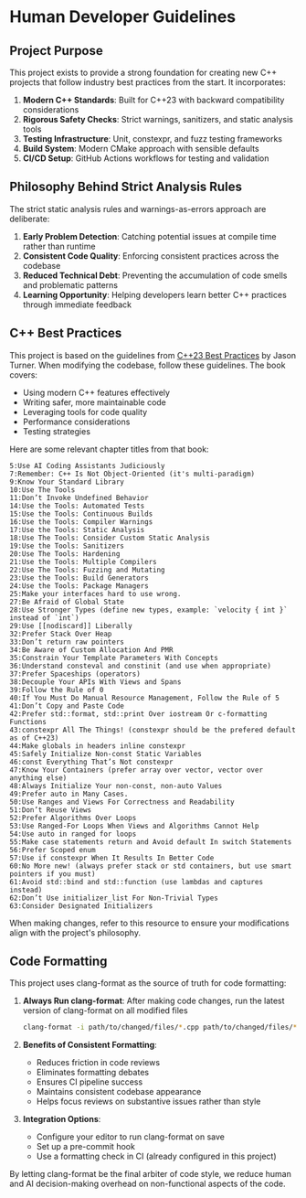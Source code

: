 # Human Developer Guidelines

## Project Purpose

This project exists to provide a strong foundation for creating new C++ projects that follow industry best practices from the start. It incorporates:

1. **Modern C++ Standards**: Built for C++23 with backward compatibility considerations
2. **Rigorous Safety Checks**: Strict warnings, sanitizers, and static analysis tools
3. **Testing Infrastructure**: Unit, constexpr, and fuzz testing frameworks
4. **Build System**: Modern CMake approach with sensible defaults
5. **CI/CD Setup**: GitHub Actions workflows for testing and validation

## Philosophy Behind Strict Analysis Rules

The strict static analysis rules and warnings-as-errors approach are deliberate:

1. **Early Problem Detection**: Catching potential issues at compile time rather than runtime
2. **Consistent Code Quality**: Enforcing consistent practices across the codebase
3. **Reduced Technical Debt**: Preventing the accumulation of code smells and problematic patterns
4. **Learning Opportunity**: Helping developers learn better C++ practices through immediate feedback

## C++ Best Practices

This project is based on the guidelines from [C++23 Best Practices](https://leanpub.com/cpp23_best_practices/) by Jason Turner. When modifying the codebase, follow these guidelines. The book covers:

- Using modern C++ features effectively
- Writing safer, more maintainable code
- Leveraging tools for code quality
- Performance considerations
- Testing strategies

Here are some relevant chapter titles from that book:

    5:Use AI Coding Assistants Judiciously
    7:Remember: C++ Is Not Object-Oriented (it's multi-paradigm)
    9:Know Your Standard Library
    10:Use The Tools
    11:Don’t Invoke Undefined Behavior
    14:Use the Tools: Automated Tests
    15:Use the Tools: Continuous Builds
    16:Use the Tools: Compiler Warnings
    17:Use the Tools: Static Analysis
    18:Use The Tools: Consider Custom Static Analysis
    19:Use the Tools: Sanitizers
    20:Use The Tools: Hardening
    21:Use the Tools: Multiple Compilers
    22:Use The Tools: Fuzzing and Mutating
    23:Use the Tools: Build Generators
    24:Use the Tools: Package Managers
    25:Make your interfaces hard to use wrong.
    27:Be Afraid of Global State
    28:Use Stronger Types (define new types, example: `velocity { int }` instead of `int`)
    29:Use [[nodiscard]] Liberally
    32:Prefer Stack Over Heap
    33:Don’t return raw pointers
    34:Be Aware of Custom Allocation And PMR
    35:Constrain Your Template Parameters With Concepts
    36:Understand consteval and constinit (and use when appropriate)
    37:Prefer Spaceships (operators)
    38:Decouple Your APIs With Views and Spans
    39:Follow the Rule of 0
    40:If You Must Do Manual Resource Management, Follow the Rule of 5
    41:Don’t Copy and Paste Code
    42:Prefer std::format, std::print Over iostream Or c-formatting Functions
    43:constexpr All The Things! (constexpr should be the prefered default as of C++23)
    44:Make globals in headers inline constexpr
    45:Safely Initialize Non-const Static Variables
    46:const Everything That’s Not constexpr
    47:Know Your Containers (prefer array over vector, vector over anything else)
    48:Always Initialize Your non-const, non-auto Values
    49:Prefer auto in Many Cases.
    50:Use Ranges and Views For Correctness and Readability
    51:Don’t Reuse Views
    52:Prefer Algorithms Over Loops
    53:Use Ranged-For Loops When Views and Algorithms Cannot Help
    54:Use auto in ranged for loops
    55:Make case statements return and Avoid default In switch Statements
    56:Prefer Scoped enum
    57:Use if constexpr When It Results In Better Code
    60:No More new! (always prefer stack or std containers, but use smart pointers if you must)
    61:Avoid std::bind and std::function (use lambdas and captures instead)
    62:Don’t Use initializer_list For Non-Trivial Types
    63:Consider Designated Initializers

When making changes, refer to this resource to ensure your modifications align with the project's philosophy.

## Code Formatting

This project uses clang-format as the source of truth for code formatting:

1. **Always Run clang-format**: After making code changes, run the latest version of clang-format on all modified files
   ```bash
   clang-format -i path/to/changed/files/*.cpp path/to/changed/files/*.hpp
   ```

2. **Benefits of Consistent Formatting**:
   - Reduces friction in code reviews
   - Eliminates formatting debates
   - Ensures CI pipeline success
   - Maintains consistent codebase appearance
   - Helps focus reviews on substantive issues rather than style

3. **Integration Options**:
   - Configure your editor to run clang-format on save
   - Set up a pre-commit hook
   - Use a formatting check in CI (already configured in this project)

By letting clang-format be the final arbiter of code style, we reduce human and AI decision-making overhead on non-functional aspects of the code.
